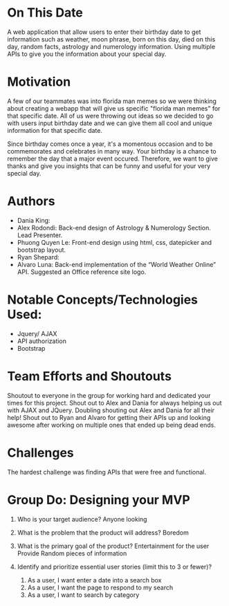 # On This Date

A web application that allow users to enter their birthday date to get information such as weather, moon phrase, born on this day, died on this day, random facts, astrology and numerology information. Using multiple APIs to give you the information about your special day.

# Motivation

A few of our teammates was into florida man memes so we were thinking about creating a webapp that will give us specific "florida man memes" for that specific date. All of us were throwing out ideas so we decided to go with users input birthday date and we can give them all cool and unique information for that specific date.

Since birthday comes once a year, it's a momentous occasion and to be commemorates and celebrates in many way. Your birthday is a chance to remember the day that a major event occured. Therefore, we want to give thanks and give you insights that can be funny and useful for your very special day.

# Authors

- Dania King:
- Alex Rodondi: Back-end design of Astrology & Numerology Section. Lead Presenter.
- Phuong Quyen Le: Front-end design using html, css, datepicker and bootstrap layout.
- Ryan Shepard:
- Alvaro Luna: Back-end implementation of the “World Weather Online” API. Suggested an Office reference site logo.

# Notable Concepts/Technologies Used:

- Jquery/ AJAX
- API authorization
- Bootstrap

# Team Efforts and Shoutouts

Shoutout to everyone in the group for working hard and dedicated your times for this project.
Shout out to Alex and Dania for always helping us out with AJAX and JQuery.
Doubling shouting out Alex and Dania for all their help!
Shout out to Ryan and Alvaro for getting their APIs up and looking awesome after working on multiple ones that ended up being dead ends.

# Challenges

The hardest challenge was finding APIs that were free and functional.

# Group Do: Designing your MVP

1. Who is your target audience?
   Anyone looking

2. What is the problem that the product will address?
   Boredom
3. What is the primary goal of the product?
   Entertainment for the user
   Provide Random pieces of information

4. Identify and prioritize essential user stories (limit this to 3 or fewer)?
   1. As a user, I want enter a date into a search box
   2. As a user, I want the page to respond to my search
   3. As a user, I want to search by category
